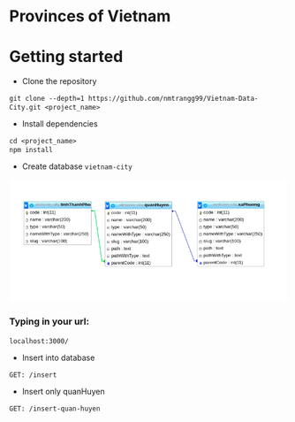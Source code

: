 # Provinces of Vietnam

# Getting started
- Clone the repository
```
git clone --depth=1 https://github.com/nmtrangg99/Vietnam-Data-City.git <project_name>
```
- Install dependencies
```
cd <project_name>
npm install
```
- Create database ``vietnam-city``

![image](sql.png)


### Typing in your url:
```
localhost:3000/
```

- Insert into database 
```
GET: /insert
```
- Insert only quanHuyen
```
GET: /insert-quan-huyen
```
